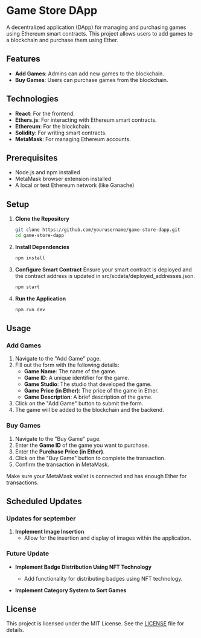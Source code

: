 # Game Store DApp

A decentralized application (DApp) for managing and purchasing games using Ethereum smart contracts. This project allows users to add games to a blockchain and purchase them using Ether.

## Features

- **Add Games**: Admins can add new games to the blockchain.
- **Buy Games**: Users can purchase games from the blockchain.

## Technologies

- **React**: For the frontend.
- **Ethers.js**: For interacting with Ethereum smart contracts.
- **Ethereum**: For the blockchain.
- **Solidity**: For writing smart contracts.
- **MetaMask**: For managing Ethereum accounts.

## Prerequisites

- Node.js and npm installed
- MetaMask browser extension installed
- A local or test Ethereum network (like Ganache)

## Setup

1. **Clone the Repository**

   ```bash
   git clone https://github.com/yourusername/game-store-dapp.git
   cd game-store-dapp

2. **Install Dependencies**

    ```bash
    npm install

3. **Configure Smart Contract**
    Ensure your smart contract is deployed and the contract address is updated in src/scdata/deployed_addresses.json.
    ```bash
    npm start

4. **Run the Application**
    ```bash
    npm run dev


## Usage

### Add Games

1. Navigate to the "Add Game" page.
2. Fill out the form with the following details:
   - **Game Name**: The name of the game.
   - **Game ID**: A unique identifier for the game.
   - **Game Studio**: The studio that developed the game.
   - **Game Price (in Ether)**: The price of the game in Ether.
   - **Game Description**: A brief description of the game.
3. Click on the "Add Game" button to submit the form.
4. The game will be added to the blockchain and the backend.

### Buy Games

1. Navigate to the "Buy Game" page.
2. Enter the **Game ID** of the game you want to purchase.
3. Enter the **Purchase Price (in Ether)**.
4. Click on the "Buy Game" button to complete the transaction.
5. Confirm the transaction in MetaMask.

Make sure your MetaMask wallet is connected and has enough Ether for transactions.

## Scheduled Updates

### Updates for september 

1. **Implement Image Insertion**
   - Allow for the insertion and display of images within the application.

### Future Update

- **Implement Badge Distribution Using NFT Technology**
  - Add functionality for distributing badges using NFT technology.

- **Implement Category System to Sort Games**





## License

This project is licensed under the MIT License. See the [LICENSE](LICENSE) file for details.



